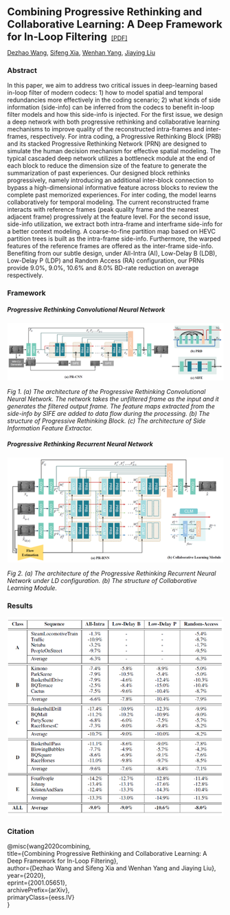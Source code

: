 <b><font size="5">Combining Progressive Rethinking and Collaborative Learning: A Deep Framework for In-Loop Filtering </font></b> [[PDF]](https://arxiv.org/abs/2001.05651)

[Dezhao Wang](https://dezhao-wang.github.io/), [Sifeng Xia](https://pigundermoon.github.io/), [Wenhan Yang](https://flyywh.github.io/), [Jiaying Liu](http://39.96.165.147/people/liujiaying.html)



### Abstract

In this paper, we aim to address two critical issues in deep-learning based in-loop filter of modern codecs: 1) how to model spatial and temporal redundancies more effectively in the coding scenario; 2) what kinds of side information (side-info) can be inferred from the codecs to benefit in-loop filter models and how this side-info is injected. For the first issue, we design a deep network with both progressive rethinking and collaborative learning mechanisms to improve quality of the reconstructed intra-frames and inter-frames, respectively. For intra coding, a Progressive Rethinking Block (PRB) and its stacked Progressive Rethinking Network (PRN) are designed to simulate the human decision mechanism for effective spatial modeling. The typical cascaded deep network utilizes a bottleneck module at the end of each block to reduce the dimension size of the feature to generate the summarization of past experiences. Our designed block rethinks progressively, namely introducing an additional inter-block connection to bypass a high-dimensional informative feature across blocks to review the complete past memorized experiences. For inter coding, the model learns collaboratively for temporal modeling. The current reconstructed frame interacts with reference frames (peak quality frame and the nearest adjacent frame) progressively at the feature level. For the second issue, side-info utilization, we extract both intra-frame and interframe side-info for a better context modeling. A coarse-to-fine partition map based on HEVC partition trees is built as the intra-frame side-info. Furthermore, the warped features of the reference frames are offered as the inter-frame side-info. Benefiting from our subtle design, under All-Intra (AI), Low-Delay B (LDB), Low-Delay P (LDP) and Random Access (RA) configuration, our PRNs provide 9.0%, 9.0%, 10.6% and 8.0% BD-rate reduction on average respectively.



### Framework

##### Progressive Rethinking Convolutional Neural Network

![1579579970594](./img/PR-CNN.png)

*Fig 1. (a) The architecture of the Progressive Rethinking Convolutional Neural Network. The network takes the unfiltered frame as the input and it generates the filtered output frame. The feature maps extracted from the side-info by SIFE are added to data flow during the processing. (b) The structure of Progressive Rethinking Block. (c) The architecture of Side Information Feature Extractor.*



##### Progressive Rethinking Recurrent Neural Network

![1579580013146](./img/PR-RNN.png)

*Fig 2. (a) The architecture of the Progressive Rethinking Recurrent Neural Network under LD configuration. (b) The structure of Collaborative Learning Module.*



### Results

![1579580053597](./img/Result.png)



### Citation

@misc{wang2020combining,  
    title={Combining Progressive Rethinking and Collaborative Learning: A Deep Framework for In-Loop Filtering},  
    author={Dezhao Wang and Sifeng Xia and Wenhan Yang and Jiaying Liu},  
    year={2020},  
    eprint={2001.05651},  
    archivePrefix={arXiv},  
    primaryClass={eess.IV}  
}


